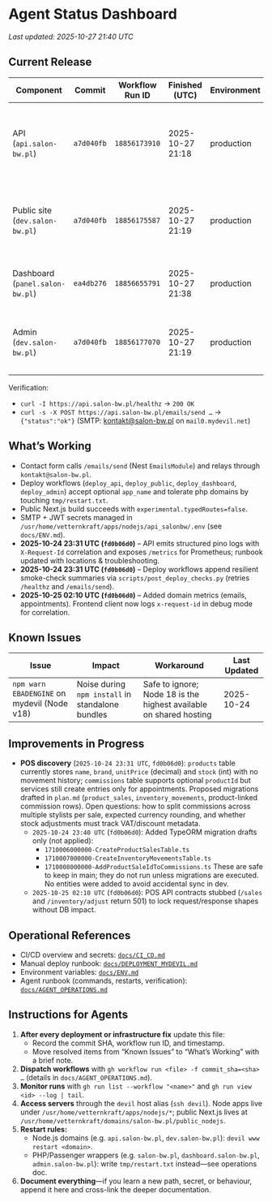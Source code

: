 # Agent Status Dashboard

_Last updated: 2025-10-27 21:40 UTC_

## Current Release

| Component | Commit | Workflow Run ID | Finished (UTC) | Environment | Notes |
| --- | --- | --- | --- | --- | --- |
| API (`api.salon-bw.pl`) | `a7d040fb` | `18856173910` | 2025-10-27 21:18 | production | CI green (backend tests enabled); deploy successful; `/healthz` 200 |
| Public site (`dev.salon-bw.pl`) | `a7d040fb` | `18856175587` | 2025-10-27 21:19 | production | Next standalone updated; smoke GET `/` and `/api/runtime` OK |
| Dashboard (`panel.salon-bw.pl`) | `ea4db276` | `18856655791` | 2025-10-27 21:38 | production | Redeployed from master; smoke checks passed |
| Admin (`dev.salon-bw.pl`) | `a7d040fb` | `18856177070` | 2025-10-27 21:19 | production | Deployed via consolidated workflow; smoke checks passed |

Verification:

- `curl -I https://api.salon-bw.pl/healthz` → `200 OK`
- `curl -s -X POST https://api.salon-bw.pl/emails/send …` → `{"status":"ok"}` (SMTP: kontakt@salon-bw.pl on `mail0.mydevil.net`)

## What’s Working

- Contact form calls `/emails/send` (Nest `EmailsModule`) and relays through `kontakt@salon-bw.pl`.
- Deploy workflows (`deploy_api`, `deploy_public`, `deploy_dashboard`, `deploy_admin`) accept optional `app_name` and tolerate php domains by touching `tmp/restart.txt`.
- Public Next.js build succeeds with `experimental.typedRoutes=false`.
- SMTP + JWT secrets managed in `/usr/home/vetternkraft/apps/nodejs/api_salonbw/.env` (see `docs/ENV.md`).
- **2025-10-24 23:31 UTC (`fd0b06d0`)** – API emits structured pino logs with `X-Request-Id` correlation and exposes `/metrics` for Prometheus; runbook updated with locations & troubleshooting.
- **2025-10-24 23:31 UTC (`fd0b06d0`)** – Deploy workflows append resilient smoke-check summaries via `scripts/post_deploy_checks.py` (retries `/healthz` and `/emails/send`).
 - **2025-10-25 02:10 UTC (`fd0b06d0`)** – Added domain metrics (emails, appointments). Frontend client now logs `x-request-id` in debug mode for correlation.

## Known Issues

| Issue | Impact | Workaround | Last Updated |
| --- | --- | --- | --- |
| `npm warn EBADENGINE` on mydevil (Node v18) | Noise during `npm install` in standalone bundles | Safe to ignore; Node 18 is the highest available on shared hosting | 2025-10-24 |

## Improvements in Progress

- **POS discovery** (`2025-10-24 23:31 UTC`, `fd0b06d0`): `products` table currently stores `name`, `brand`, `unitPrice` (decimal) and `stock` (int) with no movement history; `commissions` table supports optional `productId` but services still create entries only for appointments. Proposed migrations drafted in `plan.md` (`product_sales`, `inventory_movements`, product-linked commission rows). Open questions: how to split commissions across multiple stylists per sale, expected currency rounding, and whether stock adjustments must track VAT/discount metadata.
  - `2025-10-24 23:40 UTC` (`fd0b06d0`): Added TypeORM migration drafts only (not applied):
    - `1710006000000-CreateProductSalesTable.ts`
    - `1710007000000-CreateInventoryMovementsTable.ts`
    - `1710008000000-AddProductSaleIdToCommissions.ts`
    These are safe to keep in main; they do not run unless migrations are executed. No entities were added to avoid accidental sync in dev.
  - `2025-10-25 02:10 UTC` (`fd0b06d0`): POS API contracts stubbed (`/sales` and `/inventory/adjust` return 501) to lock request/response shapes without DB impact.

## Operational References

- CI/CD overview and secrets: [`docs/CI_CD.md`](./CI_CD.md)
- Manual deploy runbook: [`docs/DEPLOYMENT_MYDEVIL.md`](./DEPLOYMENT_MYDEVIL.md)
- Environment variables: [`docs/ENV.md`](./ENV.md)
- Agent runbook (commands, restarts, verification): [`docs/AGENT_OPERATIONS.md`](./AGENT_OPERATIONS.md)

## Instructions for Agents

1. **After every deployment or infrastructure fix** update this file:
   - Record the commit SHA, workflow run ID, and timestamp.
   - Move resolved items from “Known Issues” to “What’s Working” with a brief note.
2. **Dispatch workflows** with `gh workflow run <file> -f commit_sha=<sha> …` (details in `docs/AGENT_OPERATIONS.md`).
3. **Monitor runs** with `gh run list --workflow "<name>"` and `gh run view <id> --log | tail`.
4. **Access servers** through the `devil` host alias (`ssh devil`). Node apps live under `/usr/home/vetternkraft/apps/nodejs/*`; public Next.js lives at `/usr/home/vetternkraft/domains/salon-bw.pl/public_nodejs`.
5. **Restart rules:**
   - Node.js domains (e.g. `api.salon-bw.pl`, `dev.salon-bw.pl`): `devil www restart <domain>`.
   - PHP/Passenger wrappers (e.g. `salon-bw.pl`, `dashboard.salon-bw.pl`, `admin.salon-bw.pl`): write `tmp/restart.txt` instead—see operations doc.
6. **Document everything**—if you learn a new path, secret, or behaviour, append it here and cross-link the deeper documentation.
